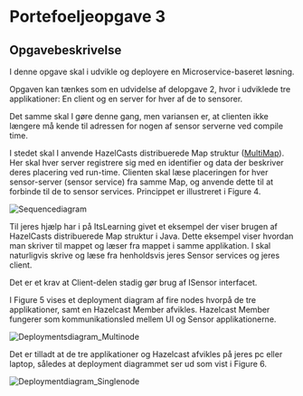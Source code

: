 # Portefoeljeopgave 3

## Opgavebeskrivelse

I denne opgave skal i udvikle og deployere en Microservice-baseret løsning.

Opgaven kan tænkes som en udvidelse af delopgave 2, hvor i udviklede tre applikationer: En client og en server for hver af de to sensorer.

Det samme skal I gøre denne gang, men variansen er, at clienten ikke længere må kende til adressen for nogen af sensor serverne ved compile time.

I stedet skal I anvende HazelCasts distribuerede Map struktur ([MultiMap](https://docs.hazelcast.org/docs/5.1/javadoc/com/hazelcast/multimap/MultiMap.html)). Her skal hver server registrere sig med en identifier og data der beskriver deres placering ved run-time. Clienten skal læse placeringen for hver sensor-server (sensor service) fra samme Map, og anvende dette til at forbinde til de to sensor services. Princippet er illustreret i Figure 4.

![Sequencediagram](https://user-images.githubusercontent.com/71763923/202208840-94a7985d-dd9e-401d-8c7c-cbb3d03342cc.PNG)

Til jeres hjælp har i på ItsLearning givet et eksempel der viser brugen af HazelCasts distribuerede Map struktur i Java. Dette eksempel viser hvordan man skriver til mappet og læser fra mappet i samme applikation. I skal naturligvis skrive og læse fra henholdsvis jeres Sensor services og jeres client.

Det er et krav at Client-delen stadig gør brug af ISensor interfacet.

I Figure 5 vises et deployment diagram af fire nodes hvorpå de tre applikationer, samt en Hazelcast Member afvikles. Hazelcast Member fungerer som kommunikationsled mellem UI og Sensor applikationerne.

![Deploymentsdiagram_Multinode](https://user-images.githubusercontent.com/71763923/202208923-08bd9023-7424-40ad-86c8-099722e207c4.PNG)

Det er tilladt at de tre applikationer og Hazelcast afvikles på jeres pc eller laptop, således at deployment diagrammet ser ud som vist i Figure 6.

![Deploymentdiagram_Singlenode](https://user-images.githubusercontent.com/71763923/202208980-4e9c18e6-3116-4356-896a-034ad0fc90e3.PNG)
